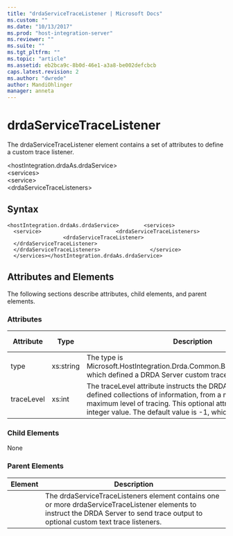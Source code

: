 ```yaml
---
title: "drdaServiceTraceListener | Microsoft Docs"
ms.custom: ""
ms.date: "10/13/2017"
ms.prod: "host-integration-server"
ms.reviewer: ""
ms.suite: ""
ms.tgt_pltfrm: ""
ms.topic: "article"
ms.assetid: eb2bca9c-8b0d-46e1-a3a8-be002defcbcb
caps.latest.revision: 2
ms.author: "dwrede"
author: MandiOhlinger
manager: anneta
---
```

# drdaServiceTraceListener
The drdaServiceTraceListener element contains a set of attributes to define a custom trace listener.  
  
 \<hostIntegration.drdaAs.drdaService>  
\<services>  
\<service>  
\<drdaServiceTraceListeners>  
  
## Syntax  
  
```  
<hostIntegration.drdaAs.drdaService>        <services>                <service>                        <drdaServiceTraceListeners>                                <drdaServiceTraceListener>                                </drdaServiceTraceListener>                        </drdaServiceTraceListeners>                </service>        </services></hostIntegration.drdaAs.drdaService>  
```  
  
## Attributes and Elements  
 The following sections describe attributes, child elements, and parent elements.  
  
### Attributes  
  
|Attribute|Type|Description|Required|Default Value|  
|---------------|----------|-----------------|--------------|-------------------|  
|type|xs:string|The type is Microsoft.HostIntegration.Drda.Common.BaseDrdaTraceListener, which defined a DRDA Server custom trace listener.|true|n/a|  
|traceLevel|xs:int|The traceLevel attribute instructs the DRDA Service to trace defined collections of information, from a minimum to a maximum level of tracing. This optional attribute accepts an integer value. The default value is -1, which disables tracing.|false|-1|  
  
### Child Elements  
 None  
  
### Parent Elements  
  
|Element|Description|  
|-------------|-----------------|  
||The drdaServiceTraceListeners element contains one or more drdaServiceTraceListener elements to instruct the DRDA Server to send trace output to optional custom text trace listeners.|